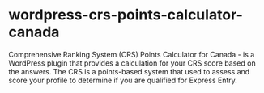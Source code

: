 # wordpress-crs-points-calculator-canada
Comprehensive Ranking System (CRS) Points Calculator for Canada - is a WordPress plugin that provides a calculation for your CRS score based on the answers.  The CRS is a points-based system that used to assess and score your profile to determine if you are qualified for Express Entry.
